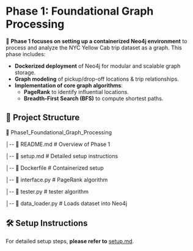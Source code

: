 # Phase 1: Foundational Graph Processing  

🚀 **Phase 1 focuses on setting up a containerized Neo4j environment** to process and analyze the NYC Yellow Cab trip dataset as a graph. This phase includes:  
- **Dockerized deployment** of Neo4j for modular and scalable graph storage.  
- **Graph modeling** of pickup/drop-off locations & trip relationships.  
- **Implementation of core graph algorithms**:  
  - **PageRank** to identify influential locations.  
  - **Breadth-First Search (BFS)** to compute shortest paths.  

## 📂 **Project Structure**  
📂 Phase1_Foundational_Graph_Processing

│-- 📜 README.md # Overview of Phase 1

│-- 📜 setup.md # Detailed setup instructions 

│-- 📜 Dockerfile # Containerized setup 

│-- 📜 interface.py # PageRank algorithm 

│-- 📜 tester.py # tester algorithm 

│-- 📜 data_loader.py # Loads dataset into Neo4j


## 🛠 **Setup Instructions**  
For detailed setup steps, **please refer to** [setup.md](./setup.md).
